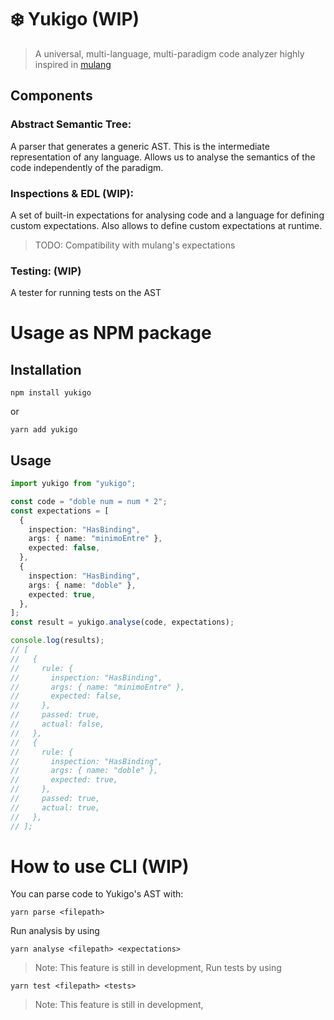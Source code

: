 # ❄️ Yukigo (WIP)

> A universal, multi-language, multi-paradigm code analyzer highly inspired in [mulang](https://github.com/mumuki/mulang)

## Components

### **Abstract Semantic Tree:**

A parser that generates a generic AST. This is the intermediate representation of any language. Allows us to analyse the semantics of the code independently of the paradigm.

### **Inspections & EDL (WIP):**

A set of built-in expectations for analysing code and a language for defining custom expectations. Also allows to define custom expectations at runtime.

> TODO: Compatibility with mulang's expectations

### **Testing: (WIP)**

A tester for running tests on the AST

# Usage as NPM package

## Installation

```
npm install yukigo
```

or

```
yarn add yukigo
```

## Usage

```ts
import yukigo from "yukigo";

const code = "doble num = num * 2";
const expectations = [
  {
    inspection: "HasBinding",
    args: { name: "minimoEntre" },
    expected: false,
  },
  {
    inspection: "HasBinding",
    args: { name: "doble" },
    expected: true,
  },
];
const result = yukigo.analyse(code, expectations);

console.log(results);
// [
//   {
//     rule: {
//       inspection: "HasBinding",
//       args: { name: "minimoEntre" },
//       expected: false,
//     },
//     passed: true,
//     actual: false,
//   },
//   {
//     rule: {
//       inspection: "HasBinding",
//       args: { name: "doble" },
//       expected: true,
//     },
//     passed: true,
//     actual: true,
//   },
// ];
```

# How to use CLI (WIP)

You can parse code to Yukigo's AST with:

```
yarn parse <filepath>
```

Run analysis by using

```
yarn analyse <filepath> <expectations>
```

> Note: This feature is still in development,
> Run tests by using

```
yarn test <filepath> <tests>
```

> Note: This feature is still in development,

